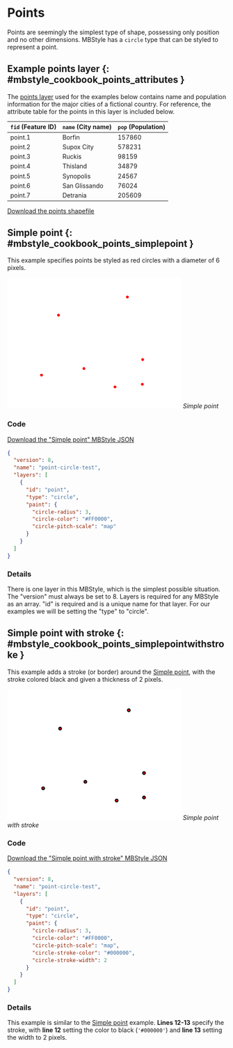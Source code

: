 # Points

Points are seemingly the simplest type of shape, possessing only position and no other dimensions. MBStyle has a `circle` type that can be styled to represent a point.

## Example points layer {: #mbstyle_cookbook_points_attributes }

The [points layer](artifacts/mbstyle_cookbook_point.zip) used for the examples below contains name and population information for the major cities of a fictional country. For reference, the attribute table for the points in this layer is included below.

| `fid` (Feature ID) | `name` (City name) | `pop` (Population) |
|--------------------|--------------------|--------------------|
| point.1            | Borfin             | 157860             |
| point.2            | Supox City         | 578231             |
| point.3            | Ruckis             | 98159              |
| point.4            | Thisland           | 34879              |
| point.5            | Synopolis          | 24567              |
| point.6            | San Glissando      | 76024              |
| point.7            | Detrania           | 205609             |

[Download the points shapefile](artifacts/mbstyle_cookbook_point.zip)

## Simple point {: #mbstyle_cookbook_points_simplepoint }

This example specifies points be styled as red circles with a diameter of 6 pixels.

![](../../sld/cookbook/images/point_simplepoint.png)
*Simple point*

### Code

[Download the "Simple point" MBStyle JSON](artifacts/mbstyle_simple_point_circle.json)

``` json
{
  "version": 8,
  "name": "point-circle-test",
  "layers": [
    {
      "id": "point",
      "type": "circle",
      "paint": {
        "circle-radius": 3,
        "circle-color": "#FF0000",
        "circle-pitch-scale": "map"
      }
    }
  ]
}
```

### Details

There is one layer in this MBStyle, which is the simplest possible situation. The "version" must always be set to 8. Layers is required for any MBStyle as an array. "id" is required and is a unique name for that layer. For our examples we will be setting the "type" to "circle".

## Simple point with stroke {: #mbstyle_cookbook_points_simplepointwithstroke }

This example adds a stroke (or border) around the [Simple point](points.md#mbstyle_cookbook_points_simplepoint), with the stroke colored black and given a thickness of 2 pixels.

![](../../sld/cookbook/images/point_simplepointwithstroke.png)
*Simple point with stroke*

### Code

[Download the "Simple point with stroke" MBStyle JSON](artifacts/mbstyle_simple_point_circle_stroke.json)

``` json
{
  "version": 8,
  "name": "point-circle-test",
  "layers": [
    {
      "id": "point",
      "type": "circle",
      "paint": {
        "circle-radius": 3,
        "circle-color": "#FF0000",
        "circle-pitch-scale": "map",
        "circle-stroke-color": "#000000",
        "circle-stroke-width": 2
      }
    }
  ]
}
```

### Details

This example is similar to the [Simple point](points.md#mbstyle_cookbook_points_simplepoint) example. **Lines 12-13** specify the stroke, with **line 12** setting the color to black (`'#000000'`) and **line 13** setting the width to 2 pixels.
